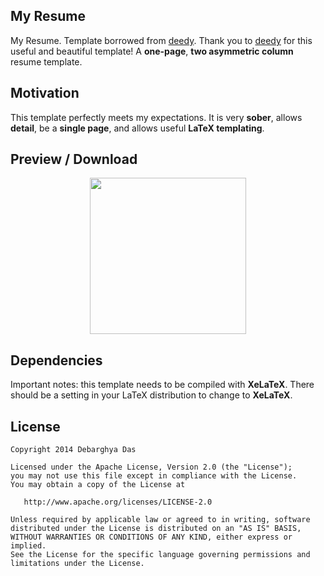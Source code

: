 ## My Resume

My Resume. Template borrowed from [deedy](https://github.com/deedydas/Deedy-Resume). Thank you to [deedy](https://github.com/deedydas/Deedy-Resume) for this useful and beautiful template!
A **one-page**, **two asymmetric column** resume template.

## Motivation

This template perfectly meets my expectations. It is very **sober**, allows **detail**, be a **single page**, and allows useful **LaTeX templating**.

## Preview / Download

<p align="center">
    <a href="https://github.com/mxhduk/my-resume/raw/master/resume-maxime-hardy.pdf"><img src="https://github.com/mxhduk/my-resume/blob/master/resume-preview.png?raw=true" width="250"></a>
</p>

## Dependencies

Important notes: this template needs to be compiled with **XeLaTeX**. There should be a setting in your LaTeX distribution to change to **XeLaTeX**.

## License
    Copyright 2014 Debarghya Das

    Licensed under the Apache License, Version 2.0 (the "License");
    you may not use this file except in compliance with the License.
    You may obtain a copy of the License at

       http://www.apache.org/licenses/LICENSE-2.0

    Unless required by applicable law or agreed to in writing, software
    distributed under the License is distributed on an "AS IS" BASIS,
    WITHOUT WARRANTIES OR CONDITIONS OF ANY KIND, either express or implied.
    See the License for the specific language governing permissions and
    limitations under the License.
